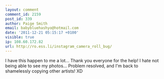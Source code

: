 ```yaml
---
layout: comment
comment_id: 2159
post_id: 339
author: Paige Smith
email: babybluehashyo@hotmail.com
date: '2011-12-21 05:15:17 +0100'
visible: true
ip: 108.60.172.82
url: http://ro.ess.li/instagram_camera_roll_bug/
---
```

I have this happen to me a lot... Thank you everyone for the help! I hate not being able to see my photos... Problem resolved, and I'm back to shamelessly copying other artists! XD
